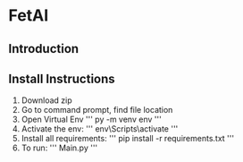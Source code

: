 ﻿# FetAI
## Introduction
## Install Instructions
1. Download zip
2. Go to command prompt, find file location
3. Open Virtual Env
'''
py -m venv env
'''
4. Activate the env:
'''
env\Scripts\activate
'''
5. Install all requirements:
'''
pip install -r requirements.txt
'''
7. To run: 
'''
Main.py
'''
